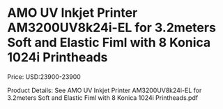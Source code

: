 # AMO UV Inkjet Printer AM3200UV8k24i-EL for 3.2meters Soft and Elastic Fiml with 8 Konica 1024i Printheads

Price: USD:23900-23900

Product Details: See AMO UV Inkjet Printer AM3200UV8k24i-EL for 3.2meters Soft and Elastic Fiml with 8 Konica 1024i Printheads.pdf